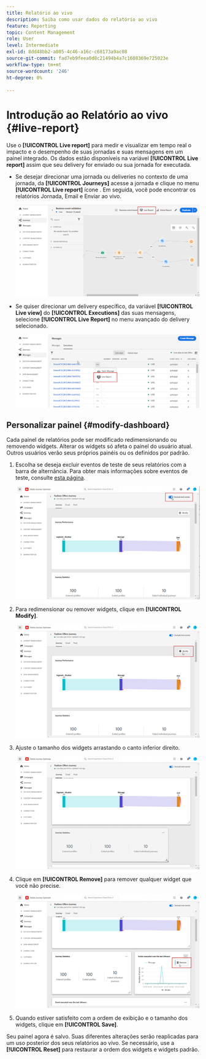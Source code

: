 ```yaml
---
title: Relatório ao vivo
description: Saiba como usar dados do relatório ao vivo
feature: Reporting
topic: Content Management
role: User
level: Intermediate
exl-id: 8dd48bb2-a805-4c46-a16c-c68173a9ac08
source-git-commit: fad7eb9feea0d8c21494b4a7c1608369e725023e
workflow-type: tm+mt
source-wordcount: '246'
ht-degree: 0%

---
```


# Introdução ao Relatório ao vivo {#live-report}

Use o **[!UICONTROL Live report]** para medir e visualizar em tempo real o impacto e o desempenho de suas jornadas e suas mensagens em um painel integrado.
Os dados estão disponíveis na variável **[!UICONTROL Live report]** assim que seu delivery for enviado ou sua jornada for executada.

* Se desejar direcionar uma jornada ou deliveries no contexto de uma jornada, da **[!UICONTROL Journeys]** acesse a jornada e clique no menu **[!UICONTROL Live report]** ícone . Em seguida, você pode encontrar os relatórios Jornada, Email e Enviar ao vivo.

   ![](assets/report_journey.png)

* Se quiser direcionar um delivery específico, da variável **[!UICONTROL Live view]** do **[!UICONTROL Executions]** das suas mensagens, selecione **[!UICONTROL Live Report]** no menu avançado do delivery selecionado.

   ![](assets/report_2.png)

## Personalizar painel {#modify-dashboard}

Cada painel de relatórios pode ser modificado redimensionando ou removendo widgets. Alterar os widgets só afeta o painel do usuário atual. Outros usuários verão seus próprios painéis ou os definidos por padrão.

1. Escolha se deseja excluir eventos de teste de seus relatórios com a barra de alternância. Para obter mais informações sobre eventos de teste, consulte [esta página](../building-journeys/testing-the-journey.md).

   ![](assets/report_modify_6.png)

1. Para redimensionar ou remover widgets, clique em **[!UICONTROL Modify]**.

   ![](assets/report_modify_7.png)

1. Ajuste o tamanho dos widgets arrastando o canto inferior direito.

   ![](assets/report_modify_8.png)

1. Clique em **[!UICONTROL Remove]** para remover qualquer widget que você não precise.

   ![](assets/report_modify_9.png)

1. Quando estiver satisfeito com a ordem de exibição e o tamanho dos widgets, clique em **[!UICONTROL Save]**.

Seu painel agora é salvo. Suas diferentes alterações serão reaplicadas para um uso posterior dos seus relatórios ao vivo. Se necessário, use a **[!UICONTROL Reset]** para restaurar a ordem dos widgets e widgets padrão.
